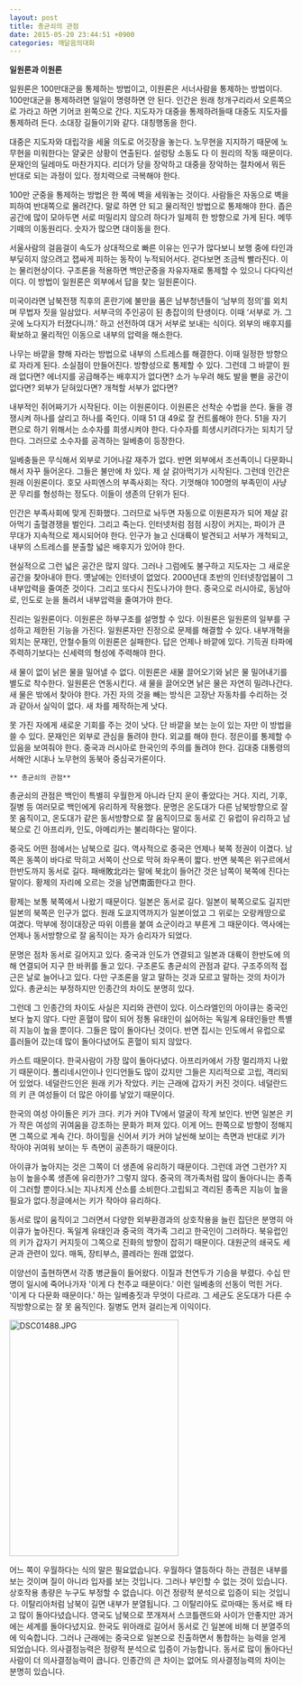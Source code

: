 ```yaml
---
layout: post
title: 총균쇠의 관점
date: 2015-05-20 23:44:51 +0900
categories: 깨달음의대화
---
```

**일원론과 이원론** 

  


일원론은 100만대군을 통제하는 방법이고, 이원론은 서너사람을 통제하는 방법이다. 100만대군을 통제하려면 일일이 명령하면 안 된다. 인간은 원래 청개구리라서 오른쪽으로 가라고 하면 기어코 왼쪽으로 간다. 지도자가 대중을 통제하려들때 대중도 지도자를 통제하려 든다. 소대장 길들이기와 같다. 대칭행동을 한다. 

  


대중은 지도자와 대립각을 세울 의도로 어깃장을 놓는다. 노무현을 지지하기 때문에 노무현을 미워한다는 얄궂은 상황이 연출된다. 설렁탕 소동도 다 이 원리의 작동 때문이다. 문재인의 딜레마도 마찬가지다. 리더가 당을 장악하고 대중을 장악하는 절차에서 뭐든 반대로 되는 과정이 있다. 정치력으로 극복해야 한다. 

  


100만 군중을 통제하는 방법은 한 쪽에 벽을 세워놓는 것이다. 사람들은 자동으로 벽을 피하여 반대쪽으로 몰려간다. 말로 하면 안 되고 물리적인 방법으로 통제해야 한다. 좁은 공간에 많이 모아두면 서로 떠밀리지 않으려 하다가 일제히 한 방향으로 가게 된다. 메뚜기떼의 이동원리다. 숫자가 많으면 대이동을 한다. 

  


서울사람의 걸음걸이 속도가 상대적으로 빠른 이유는 인구가 많다보니 보행 중에 타인과 부딪히지 않으려고 잽싸게 피하는 동작이 누적되어서다. 걷다보면 조금씩 빨라진다. 이는 물리현상이다. 구조론을 적용하면 백만군중을 자유자재로 통제할 수 있으니 다다익선이다. 이 방법이 일원론은 외부에서 답을 찾는 일원론이다. 

  


미국이라면 남북전쟁 직후의 혼란기에 불만을 품은 남부청년들이 ‘남부의 정의’를 외치며 무법자 짓을 일삼았다. 서부극의 주인공이 된 총잡이의 탄생이다. 이때 ‘서부로 가. 그곳에 노다지가 터졌다니까.’ 하고 선전하여 대거 서부로 보내는 식이다. 외부의 배후지를 확보하고 물리적인 이동으로 내부의 압력을 해소한다. 

  


나무는 바깥을 향해 자라는 방법으로 내부의 스트레스를 해결한다. 이때 일정한 방향으로 자라게 된다. 소실점이 만들어진다. 방향성으로 통제할 수 있다. 그런데 그 바깥이 원래 없다면? 에너지를 공급해주는 배후지가 없다면? 소가 누우려 해도 발을 뻗을 공간이 없다면? 외부가 닫혀있다면? 개척할 서부가 없다면? 

  


내부적인 쥐어짜기가 시작된다. 이는 이원론이다. 이원론은 선착순 수법을 쓴다. 둘을 경쟁시켜 하나를 살리고 하나를 죽인다. 이때 51 대 49로 잘 컨트롤해야 한다. 51을 자기편으로 하기 위해서는 소수자를 희생시켜야 한다. 다수자를 희생시키려다가는 되치기 당한다. 그러므로 소수자를 공격하는 일베충이 등장한다. 

  


일베충들은 무식해서 외부로 기어나갈 재주가 없다. 반면 외부에서 조선족이니 다문화니 해서 자꾸 들어온다. 그들은 불만에 차 있다. 제 살 갉아먹기가 시작된다. 그런데 인간은 원래 이원론이다. 호모 사피엔스의 부족사회는 작다. 기껏해야 100명의 부족민이 사냥꾼 무리를 형성하는 정도다. 이들이 생존의 단위가 된다. 

  


인간은 부족사회에 맞게 진화했다. 그러므로 놔두면 자동으로 이원론자가 되어 제살 갉아먹기 출혈경쟁을 벌인다. 그리고 죽는다. 인터넷처럼 점점 시장이 커지는, 파이가 큰 무대가 지속적으로 제시되어야 한다. 인구가 늘고 신대륙이 발견되고 서부가 개척되고, 내부의 스트레스를 분출할 넓은 배후지가 있어야 한다. 

  


현실적으로 그런 넓은 공간은 많지 않다. 그러나 그럼에도 불구하고 지도자는 그 새로운 공간을 찾아내야 한다. 옛날에는 인터넷이 없었다. 2000년대 초반의 인터넷창업붐이 그 내부압력을 줄여준 것이다. 그리고 또다시 진도나가야 한다. 중국으로 러시아로, 동남아로, 인도로 눈을 돌려서 내부압력을 줄여가야 한다. 

  


진리는 일원론이다. 이원론은 하부구조를 설명할 수 있다. 이원론은 일원론의 일부를 구성하고 제한된 기능을 가진다. 일원론자만 진정으로 문제를 해결할 수 있다. 내부개혁을 외치는 문재인, 안철수들의 이원론은 실패한다. 답은 언제나 바깥에 있다. 기득권 타파에 주력하기보다는 신세력의 형성에 주력해야 한다. 

  


새 물이 없이 낡은 물을 밀어낼 수 없다. 이원론은 새물 끌어오기와 낡은 물 밀어내기를 별도로 착수한다. 일원론은 연동시킨다. 새 물을 끌어오면 낡은 물은 자연히 밀려나간다. 새 물은 밖에서 찾아야 한다. 가진 자의 것을 빼는 방식은 고장난 자동차를 수리하는 것과 같아서 실익이 없다. 새 차를 제작하는게 낫다. 

  


못 가진 자에게 새로운 기회를 주는 것이 낫다. 단 바깥을 보는 눈이 있는 자만 이 방법을 쓸 수 있다. 문재인은 외부로 관심을 돌려야 한다. 외교를 해야 한다. 정은이를 통제할 수 있음을 보여줘야 한다. 중국과 러시아로 한국인의 주의를 돌려야 한다. 김대중 대통령의 서해안 시대나 노무현의 동북아 중심국가론이다. 

  


  


 

    ** 총균쇠의 관점** 

  


총균쇠의 관점은 백인이 특별히 우월한게 아니라 단지 운이 좋았다는 거다. 지리, 기후, 질병 등 여러모로 백인에게 유리하게 작용했다. 문명은 온도대가 다른 남북방향으로 잘 못 움직이고, 온도대가 같은 동서방향으로 잘 움직이므로 동서로 긴 유럽이 유리하고 남북으로 긴 아프리카, 인도, 아메리카는 불리하다는 말이다. 

  


중국도 어떤 점에서는 남북으로 길다. 역사적으로 중국은 언제나 북쪽 정권이 이겼다. 남쪽은 동쪽이 바다로 막히고 서쪽이 산으로 막혀 좌우폭이 짧다. 반면 북쪽은 위구르에서 한반도까지 동서로 길다. 패배敗北라는 말에 북北이 들어간 것은 남쪽이 북쪽에 진다는 말이다. 황제의 자리에 오르는 것을 남면南面한다고 한다. 

  


황제는 보통 북쪽에서 나왔기 때문이다. 일본은 동서로 길다. 일본이 북쪽으로도 길지만 일본의 북쪽은 인구가 없다. 원래 도쿄지역까지가 일본이었고 그 위로는 오랑캐땅으로 여겼다. 막부에 정이대장군 따위 이름을 붙여 쇼군이라고 부른게 그 때문이다. 역사에는 언제나 동서방향으로 잘 움직이는 자가 승리자가 되었다. 

  


문명은 점차 동서로 길어지고 있다. 중국과 인도가 연결되고 일본과 대륙이 한반도에 의해 연결되어 지구 한 바퀴를 돌고 있다. 구조론도 총균쇠의 관점과 같다. 구조주의적 접근은 날로 늘어나고 있다. 다만 구조론을 알고 말하는 것과 모르고 말하는 것의 차이가 있다. 총균쇠는 부정하지만 인종간의 차이도 분명히 있다. 

  


그런데 그 인종간의 차이도 사실은 지리와 관련이 있다. 이스라엘인의 아이큐는 중국인보다 높지 않다. 다만 혼혈이 많이 되어 정통 유태인이 싫어하는 독일계 유태인들만 특별히 지능이 높을 뿐이다. 그들은 많이 돌아다닌 것이다. 반면 집시는 인도에서 유럽으로 흘러들어 갔는데 많이 돌아다녔어도 혼혈이 되지 않았다. 

  


카스트 때문이다. 한국사람이 가장 많이 돌아다녔다. 아프리카에서 가장 멀리까지 나왔기 때문이다. 폴리네시안이나 인디언들도 많이 갔지만 그들은 지리적으로 고립, 격리되어 있었다. 네덜란드인은 원래 키가 작았다. 키는 근래에 갑자기 커진 것이다. 네덜란드의 키 큰 여성들이 더 많은 아이를 낳았기 때문이다. 

  


한국의 여성 아이돌은 키가 크다. 키가 커야 TV에서 얼굴이 작게 보인다. 반면 일본은 키가 작은 여성의 귀여움을 강조하는 문화가 퍼져 있다. 이게 어느 한쪽으로 방향이 정해지면 그쪽으로 계속 간다. 하이힐을 신어서 키가 커야 날씬해 보이는 측면과 반대로 키가 작아야 귀여워 보이는 두 측면이 공존하기 때문이다. 

  


아이큐가 높아지는 것은 그쪽이 더 생존에 유리하기 때문이다. 그런데 과연 그런가? 지능이 높을수록 생존에 유리한가? 그렇지 않다. 중국의 객가족처럼 많이 돌아다니는 종족이 그러할 뿐이다.뇌는 지나치게 산소를 소비한다.고립되고 격리된 종족은 지능이 높을 필요가 없다.정글에서는 키가 작아야 유리하다.

  


동서로 많이 움직이고 그러면서 다양한 외부환경과의 상호작용을 늘린 집단은 분명히 아이큐가 높아진다. 독일계 유태인과 중국의 객가족 그리고 한국인이 그러하다. 북유럽인의 키가 갑자기 커지듯이 그쪽으로 진화의 방향이 잡히기 때문이다. 대원군의 쇄국도 세균과 관련이 있다. 매독, 장티부스, 콜레라는 원래 없었다.

  


이양선이 출현하면서 각종 병균들이 들어왔다. 이질과 천연두가 기승을 부렸다. 수십 만명이 일시에 죽어나가자 '이게 다 천주교 때문이다.' 이런 일베충의 선동이 먹힌 거다. '이게 다 다문화 때문이다.' 하는 일베충짓과 무엇이 다르랴. 그 세균도 온도대가 다른 수직방향으로는 잘 못 움직인다. 질병도 먼저 걸리는게 이익이다.

  


  



 <img src="assets/attach/images/198/641/593/DSC01488.JPG" alt="DSC01488.JPG" width="300" height="419" /> 

  


어느 쪽이 우월하다는 식의 말은 필요없습니다. 우월하다 열등하다 하는 관점은 내부를 보는 것이며 질이 아니라 입자를 보는 것입니다. 그러나 부인할 수 없는 것이 있습니다. 상호작용 총량은 누구도 부정할 수 없습니다. 이건 정량적 분석으로 입증이 되는 것입니다. 이탈리아처럼 남북이 길면 내부가 분열됩니다. 그 이탈리아도 로마때는 동서로 배 타고 많이 돌아다녔습니다. 영국도 남북으로 쪼개져서 스코틀랜드와 사이가 안좋지만 과거에는 세계를 돌아다녔지요. 한국도 위아래로 길어서 동서로 긴 일본에 비해 더 분열주의에 익숙합니다. 그러나 근래에는 중국으로 일본으로 진출하면서 통합하는 능력을 얻게 되었습니다. 의사결정능력은 정량적 분석으로 입증이 가능합니다. 동서로 많이 돌아다닌 사람이 더 의사결정능력이 큽니다. 인종간의 큰 차이는 없어도 의사결정능력의 차이는 분명히 있습니다.
